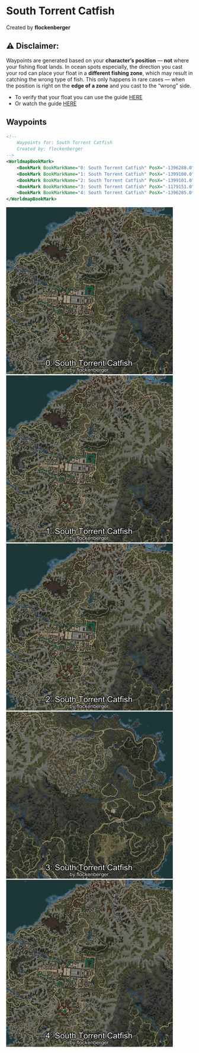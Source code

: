 # South Torrent Catfish
Created by **flockenberger**

## ⚠️ Disclaimer:
Waypoints are generated based on your __**character’s position**__ — __not__ where your fishing float lands.
In ocean spots especially, the direction you cast your rod can place your float in a **different fishing zone**, which may result in catching the wrong type of fish.
This only happens in rare cases — when the position is right on the **edge of a zone** and you cast to the “wrong” side.

- To verify that your float you can use the guide [HERE](https://flockenberger.github.io/bdo-fish-position/)
- Or watch the guide [HERE](https://youtu.be/t-VXcRoNojk)

## Waypoints
```xml
<!--
    Waypoints for: South Torrent Catfish
    Created by: flockenberger
-->
<WorldmapBookMark>
    <BookMark BookMarkName="0: South Torrent Catfish" PosX="-1396288.0" PosY="12991.0" PosZ="1350530.0" />
    <BookMark BookMarkName="1: South Torrent Catfish" PosX="-1399100.0" PosY="13186.0" PosZ="1350400.0" />
    <BookMark BookMarkName="2: South Torrent Catfish" PosX="-1399101.0" PosY="13186.052" PosZ="1350380.0" />
    <BookMark BookMarkName="3: South Torrent Catfish" PosX="-1179151.0" PosY="23061.0" PosZ="1319431.0" />
    <BookMark BookMarkName="4: South Torrent Catfish" PosX="-1396285.0" PosY="12953.0" PosZ="1350590.0" />
</WorldmapBookMark>
```

<img src="./South Torrent Catfish_0_Preview.webp" width="450"/> <img src="./South Torrent Catfish_1_Preview.webp" width="450"/> <img src="./South Torrent Catfish_2_Preview.webp" width="450"/> <img src="./South Torrent Catfish_3_Preview.webp" width="450"/> <img src="./South Torrent Catfish_4_Preview.webp" width="450"/> 